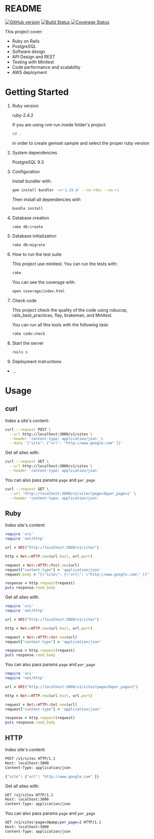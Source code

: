 # README

[![GitHub version](https://badge.fury.io/gh/EmanuelCadems%2Fsample.svg)](https://badge.fury.io/gh/EmanuelCadems%2Fsample)
[![Build Status](https://travis-ci.org/EmanuelCadems/sample.svg?branch=master)](https://travis-ci.org/EmanuelCadems/sample)
[![Coverage Status](https://coveralls.io/repos/github/EmanuelCadems/sample/badge.svg?branch=master)](https://coveralls.io/github/EmanuelCadems/sample?branch=master)

This project cover:

  * Ruby on Rails
  * PostgreSQL
  * Software design
  * API Design and REST
  * Testing with Minitest
  * Code performance and scalability
  * AWS deployment

# Getting Started

1. Ruby version

    ruby-2.4.2

    If you are using rvm run inside folder's project:

    ```bash
    cd .
    ```
    in order to create gemset sample and select the proper ruby version

2. System dependencies

    PostgreSQL 9.3

3. Configuration

    Install bundler with:


    ```bash
    gem install bundler -v='1.15.4' --no-rdoc --no-ri
    ```

    Then install all dependencies with

    ```bash
    bundle install
    ```

4. Database creation

    ```bash
    rake db:create
    ```

5. Database initialization

    ```bash
    rake db:migrate
    ```

6. How to run the test suite

    This project use minitest. You can run the tests with:

    ```bash
    rake
    ```

    You can see the coverage with:

    ```bash
    open coverage/index.html
    ```

7. Check code

    This project check the quality of the code using rubucop, rails_best_practices,
    flay, brakeman, and Minitest.

    You can run all this tools with the following task:

    ```bash
    rake code:check
    ```

8. Start the server

    ```bash
    rails s
    ```

9. Deployment instructions
* ...

# Usage

## curl

Index a site's content:

```bash
curl --request POST \
  --url http://localhost:3000/v1/sites \
  --header 'content-type: application/json' \
  --data '{"site": {"url": "http://www.google.com" }}'
```


Get all sites with:

```bash
curl --request GET \
  --url http://localhost:3000/v1/sites \
  --header 'content-type: application/json'
```

You can also pass params `page` and `per_page`


```bash
curl --request GET \
  --url 'http://localhost:3000/v1/sites?page=3&per_page=2' \
  --header 'content-type: application/json'
```

## Ruby

Index site's content:

```ruby
require 'uri'
require 'net/http'

url = URI("http://localhost:3000/v1/sites")

http = Net::HTTP.new(url.host, url.port)

request = Net::HTTP::Post.new(url)
request["content-type"] = 'application/json'
request.body = "{\"site\": {\"url\": \"http://www.google.com\" }}"

response = http.request(request)
puts response.read_body
```


Get all sites with:

```ruby
require 'uri'
require 'net/http'

url = URI("http://localhost:3000/v1/sites")

http = Net::HTTP.new(url.host, url.port)

request = Net::HTTP::Get.new(url)
request["content-type"] = 'application/json'

response = http.request(request)
puts response.read_body
```

You can also pass params `page` and `per_page`

```ruby
require 'uri'
require 'net/http'

url = URI("http://localhost:3000/v1/sites?page=3&per_page=2")

http = Net::HTTP.new(url.host, url.port)

request = Net::HTTP::Get.new(url)
request["content-type"] = 'application/json'

response = http.request(request)
puts response.read_body
```

## HTTP

Index site's content:

```bash
POST /v1/sites HTTP/1.1
Host: localhost:3000
Content-Type: application/json

{"site": {"url": "http://www.google.com" }}
```

Get all sites with:

```bash
GET /v1/sites HTTP/1.1
Host: localhost:3000
Content-Type: application/json
```

You can also pass params `page` and `per_page`

```bash
GET /v1/sites?page=3&amp;per_page=2 HTTP/1.1
Host: localhost:3000
Content-Type: application/json
```
